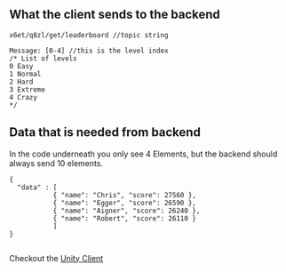## What the client sends to the backend
```
x6et/q8zl/get/leaderboard //topic string

Message: [0-4] //this is the level index
/* List of levels
0 Easy
1 Normal
2 Hard
3 Extreme
4 Crazy
*/
```



## Data that is needed from backend

In the code underneath you only see 4 Elements, but the backend should always send 10 elements.

```
{ 
  "data" : [ 
           { "name": "Chris", "score": 27560 },
           { "name": "Egger", "score": 26590 },
           { "name": "Aigner", "score": 26240 },
           { "name": "Robert", "score": 26110 }
           ]
}
           
```

Checkout the [Unity Client](https://github.com/CodeChrisB/DartTime)
